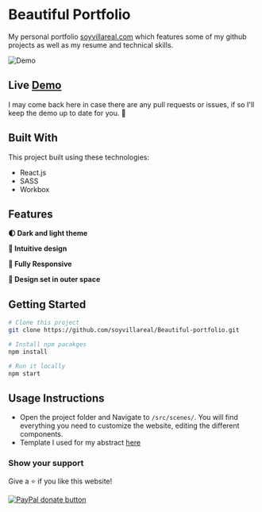 # Beautiful Portfolio
My personal portfolio <a href="https://soyvillareal.com/" target="_blank">soyvillareal.com</a> which features some of my github projects as well as my resume and technical skills.

![Demo](https://user-images.githubusercontent.com/32948343/206614022-7fc525af-3091-41ea-9e9a-66d725e44248.jpeg)

## Live [Demo](https://soyvillareal.com/)
I may come back here in case there are any pull requests or issues, if so I'll keep the demo up to date for you. 💞

## Built With

This project built using these technologies:

- React.js
- SASS
- Workbox

## Features

**🌓 Dark and light theme**

**💓 Intuitive design**

**📱 Fully Responsive**

**🚀 Design set in outer space**

## Getting Started

```bash
# Clone this project
git clone https://github.com/soyvillareal/Beautiful-portfolio.git

# Install npm pacakges
npm install

# Run it locally
npm start
```

## Usage Instructions

- Open the project folder and Navigate to `/src/scenes/`. You will find everything you need to customize the website, editing the different components.
- Template I used for my abstract [here](https://docs.google.com/document/d/1cW-1K1wPkFu92MdI9p5uFblIGmrTZSzt)

### Show your support

Give a ⭐ if you like this website!

<span class="badge-paypal"><a href="https://www.paypal.me/SoyVillareal" title="Donate to this project using Paypal" target="_blank"><img src="https://img.shields.io/badge/paypal-donate-yellow.svg?style=for-the-badge&logo=paypal" alt="PayPal donate button" /></a></span>
